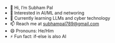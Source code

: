 - 👋 Hi, I’m Subham Pal
- 👀 Interested in AI/ML and networing
- 🌱 Currently learning LLMs and cyber technology
- 📫 Reach me at [subhampal789\@gmail.com](mailto:subhampal789@gmail.com)
- 😄 Pronouns: He/Him
- ⚡ Fun fact: if-else is also AI

<!---
PalSubham/PalSubham is a ✨ special ✨ repository because its `README.md` (this file) appears on your GitHub profile.
You can click the Preview link to take a look at your changes.
--->
